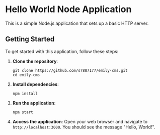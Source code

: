 # Hello World Node Application

This is a simple Node.js application that sets up a basic HTTP server.

## Getting Started

To get started with this application, follow these steps:

1. **Clone the repository**:
   ```
   git clone https://github.com/s7887177/emily-cms.git
   cd emily-cms
   ```

2. **Install dependencies**:
   ```
   npm install
   ```

3. **Run the application**:
   ```
   npm start
   ```

4. **Access the application**:
   Open your web browser and navigate to `http://localhost:3000`. You should see the message "Hello, World!".
